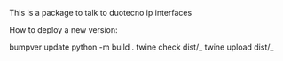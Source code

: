 This is a package to talk to duotecno ip interfaces

How to deploy a new version:

bumpver update
python -m build .
twine check dist/_
twine upload dist/_
